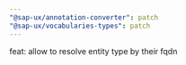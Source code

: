 ```yaml
---
"@sap-ux/annotation-converter": patch
"@sap-ux/vocabularies-types": patch
---
```


feat: allow to resolve entity type by their fqdn
